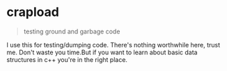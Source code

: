 # crapload
> testing ground and garbage code

I use this for testing/dumping code. There's nothing worthwhile here, trust me. Don't waste you time.But if you want to learn about basic data structures in c++ you're in the right place.
